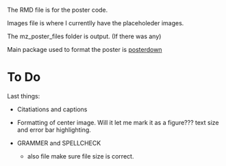 The RMD file is for the poster code. 

Images file is where I currentlly have the placeholeder images. 

The mz_poster_files folder is output. (If there was any)


Main package used to format the poster is [posterdown](https://github.com/brentthorne/posterdown/wiki) 

# To Do
Last things:

- Citatiations and captions

- Formatting of center image. Will it let me mark it as a figure??? text size and error bar highlighting. 

- GRAMMER and SPELLCHECK 
   - also file make sure file size is correct. 
